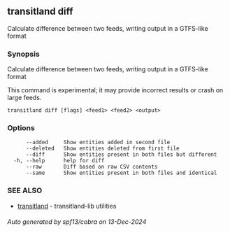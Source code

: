 ## transitland diff

Calculate difference between two feeds, writing output in a GTFS-like format

### Synopsis

Calculate difference between two feeds, writing output in a GTFS-like format

This command is experimental; it may provide incorrect results or crash on large feeds.

```
transitland diff [flags] <feed1> <feed2> <output>
```

### Options

```
      --added     Show entities added in second file
      --deleted   Show entities deleted from first file
      --diff      Show entities present in both files but different
  -h, --help      help for diff
      --raw       Diff based on raw CSV contents
      --same      Show entities present in both files and identical
```

### SEE ALSO

* [transitland](transitland.md)	 - transitland-lib utilities

###### Auto generated by spf13/cobra on 13-Dec-2024
